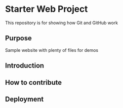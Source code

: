 # Starter Web Project

This repository is for showing how Git and GitHub work

## Purpose

Sample website with plenty of files for demos

## Introduction

## How to contribute

## Deployment
